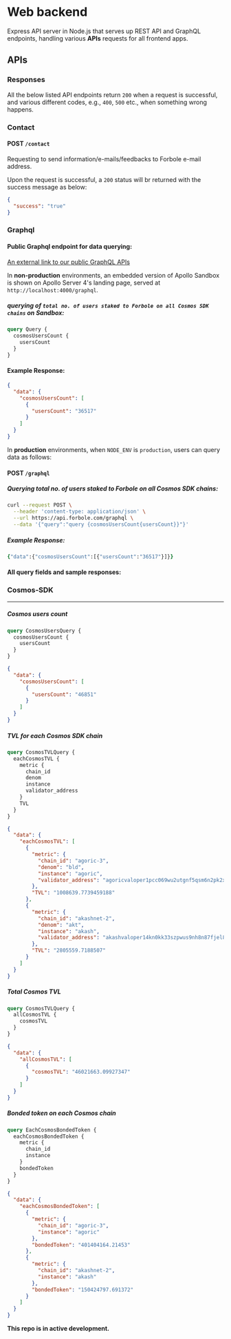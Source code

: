 # Web backend

Express API server in Node.js that serves up REST API and GraphQL endpoints, handling various **APIs** requests for all frontend apps.

## APIs

### Responses

All the below listed API endpoints return `200` when a request is successful, and various different codes, e.g., `400`, `500` etc., when something wrong happens.

### Contact

#### POST `/contact`

Requesting to send information/e-mails/feedbacks to Forbole e-mail address.

Upon the request is successful, a `200` status will br returned with the success message as below:

```json
{
  "success": "true"
}
```

### Graphql

#### Public Graphql endpoint for data querying:

[An external link to our public GraphQL APIs](https://api.forbole.com/graphql)

In **non-production** environments, an embedded version of Apollo Sandbox is shown on Apollo Server 4's landing page, served at `http://localhost:4000/graphql`.

##### querying of `total no. of users staked to Forbole on all Cosmos SDK chains` on Sandbox:

```graphql
query Query {
  cosmosUsersCount {
    usersCount
  }
}
```

#### Example Response:

```json
{
  "data": {
    "cosmosUsersCount": [
      {
        "usersCount": "36517"
      }
    ]
  }
}
```

In **production** environments, when `NODE_ENV` is `production`, users can query data as follows:

#### POST `/graphql`

##### Querying total no. of users staked to Forbole on all Cosmos SDK chains:

```zsh
curl --request POST \
  --header 'content-type: application/json' \
  --url https://api.forbole.com/graphql \
  --data '{"query":"query {cosmosUsersCount{usersCount}}"}'
```

##### Example Response:

```zsh
{"data":{"cosmosUsersCount":[{"usersCount":"36517"}]}}
```

#### All query fields and sample responses:

### Cosmos-SDK

---

##### Cosmos users count

```graphql
query CosmosUsersQuery {
  cosmosUsersCount {
    usersCount
  }
}
```

```json
{
  "data": {
    "cosmosUsersCount": [
      {
        "usersCount": "46851"
      }
    ]
  }
}
```

##### TVL for each Cosmos SDK chain

```graphql
query CosmosTVLQuery {
  eachCosmosTVL {
    metric {
      chain_id
      denom
      instance
      validator_address
    }
    TVL
  }
}
```

```json
{
  "data": {
    "eachCosmosTVL": [
      {
        "metric": {
          "chain_id": "agoric-3",
          "denom": "bld",
          "instance": "agoric",
          "validator_address": "agoricvaloper1pcc069wu2utgnf5qsm6n2pk2x8xt6cah954t4g"
        },
        "TVL": "1008639.7739459188"
      },
      {
        "metric": {
          "chain_id": "akashnet-2",
          "denom": "akt",
          "instance": "akash",
          "validator_address": "akashvaloper14kn0kk33szpwus9nh8n87fjel8djx0y0uzn073"
        },
        "TVL": "2805559.7188507"
      }
    ]
  }
}
```

##### Total Cosmos TVL

```graphql
query CosmosTVLQuery {
  allCosmosTVL {
    cosmosTVL
  }
}
```

```json
{
  "data": {
    "allCosmosTVL": [
      {
        "cosmosTVL": "46021663.09927347"
      }
    ]
  }
}
```

##### Bonded token on each Cosmos chain

```graphql
query EachCosmosBondedToken {
  eachCosmosBondedToken {
    metric {
      chain_id
      instance
    }
    bondedToken
  }
}
```

```json
{
  "data": {
    "eachCosmosBondedToken": [
      {
        "metric": {
          "chain_id": "agoric-3",
          "instance": "agoric"
        },
        "bondedToken": "401404164.21453"
      },
      {
        "metric": {
          "chain_id": "akashnet-2",
          "instance": "akash"
        },
        "bondedToken": "150424797.691372"
      }
    ]
  }
}
```

**This repo is in active development.**
